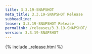 ```yaml
---
title: 3.3.19-SNAPSHOT
meta_title: 3.3.19-SNAPSHOT Release
subheadline: 
teaser: 3.3.19-SNAPSHOT Release
permalink: /releases/3.3.19-SNAPSHOT/
version: 3.3.19-SNAPSHOT
---
```


{% include _release.html %}
